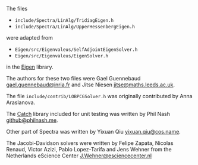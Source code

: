 The files

- `include/Spectra/LinAlg/TridiagEigen.h`
- `include/Spectra/LinAlg/UpperHessenbergEigen.h`

were adapted from

- `Eigen/src/Eigenvaleus/SelfAdjointEigenSolver.h`
- `Eigen/src/Eigenvaleus/EigenSolver.h`

in the [Eigen](http://eigen.tuxfamily.org/) library.

The authors for these two files were Gael Guennebaud <gael.guennebaud@inria.fr>
and Jitse Niesen <jitse@maths.leeds.ac.uk>.

The file `include/contrib/LOBPCGSolver.h` was originally contributed by Anna Araslanova.

The [Catch](https://github.com/philsquared/Catch) library included for unit testing
was written by Phil Nash <github@philnash.me>.

Other part of Spectra was written by Yixuan Qiu <yixuan.qiu@cos.name>.

The Jacobi-Davidson solvers were written by Felipe Zapata, Nicolas Renaud, Victor Azizi, Pablo Lopez-Tarifa
and Jens Wehner from the Netherlands eScience Center <J.Wehner@esciencecenter.nl>
